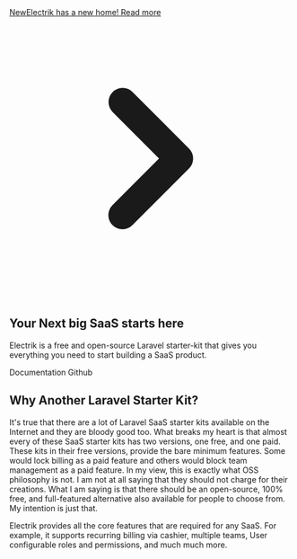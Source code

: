 <section class="bg-white dark:bg-gray-900">
    <div class="my-12 px-4 mx-auto max-w-screen-xl text-center lg:py-16 lg:px-12">
        <a href="#"
            class="inline-flex justify-between items-center py-1 px-1 pr-4 mb-7 text-sm text-gray-700 bg-gray-100 rounded-full dark:bg-gray-800 dark:text-white hover:bg-gray-200 dark:hover:bg-gray-700"
            role="alert">
            <span class="text-xs bg-primary-600 rounded-full text-white px-4 py-1.5 mr-3">New</span><span
                class="text-sm font-medium">Electrik has a new home! Read more</span>
            <svg class="ml-2 w-5 h-5" fill="currentColor" viewBox="0 0 20 20" xmlns="http://www.w3.org/2000/svg">
                <path fill-rule="evenodd"
                    d="M7.293 14.707a1 1 0 010-1.414L10.586 10 7.293 6.707a1 1 0 011.414-1.414l4 4a1 1 0 010 1.414l-4 4a1 1 0 01-1.414 0z"
                    clip-rule="evenodd"></path>
            </svg>
        </a>
        <h1
            class="mb-4 text-4xl font-extrabold tracking-tight leading-none text-gray-900 md:text-5xl lg:text-6xl dark:text-white">
            Your Next big SaaS starts here</h1>
        <p class="mb-8 text-lg font-normal text-gray-500 lg:text-xl sm:px-16 xl:px-48 dark:text-gray-400">Electrik is a
            free and open-source Laravel starter-kit that gives you everything you need to start building a SaaS
            product.</p>
        <div class="flex flex-col mb-8 lg:mb-16 space-y-4 sm:flex-row sm:justify-center sm:space-y-0 sm:space-x-4">
            <x-slate::button href="{{ url('/docs') }}">Documentation</x-slate::button>
            <x-slate::button color="black" icon="carbon-logo-github" link="{{ url('/docs') }}">Github</x-slate::button>
        </div>
    </div>
    <div class="px-4 mx-auto text-center md:max-w-screen-md lg:max-w-screen-lg lg:px-36 prose-lg font-serif text-black">
        <h2>Why Another Laravel Starter Kit?</h2>
        <p>It's true that there are a lot of Laravel SaaS starter kits available on the Internet and they are bloody good too. What breaks my heart is that almost every of these SaaS starter kits has two versions, one free, and one paid. These kits in their free versions, provide the bare minimum features. Some would lock billing as a paid feature and others would block team management as a paid feature. In my view, this is exactly what OSS philosophy is not. I am not at all saying that they should not charge for their creations. What I am saying is that there should be an open-source, 100% free, and full-featured alternative also available for people to choose from. My intention is just that.</p>
        <p>Electrik provides all the core features that are required for any SaaS. For example, it supports recurring billing via cashier, multiple teams, User configurable roles and permissions, and much much more.</p>
    </div>
</section>